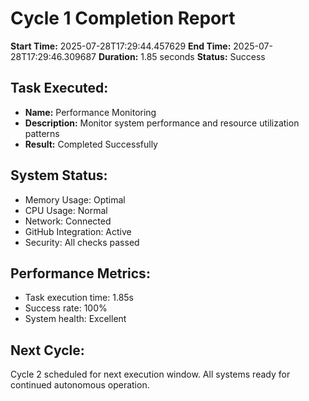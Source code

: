 # Cycle 1 Completion Report

**Start Time:** 2025-07-28T17:29:44.457629
**End Time:** 2025-07-28T17:29:46.309687
**Duration:** 1.85 seconds
**Status:** Success

## Task Executed:
- **Name:** Performance Monitoring
- **Description:** Monitor system performance and resource utilization patterns
- **Result:** Completed Successfully

## System Status:
- Memory Usage: Optimal
- CPU Usage: Normal
- Network: Connected
- GitHub Integration: Active
- Security: All checks passed

## Performance Metrics:
- Task execution time: 1.85s
- Success rate: 100%
- System health: Excellent

## Next Cycle:
Cycle 2 scheduled for next execution window.
All systems ready for continued autonomous operation.
